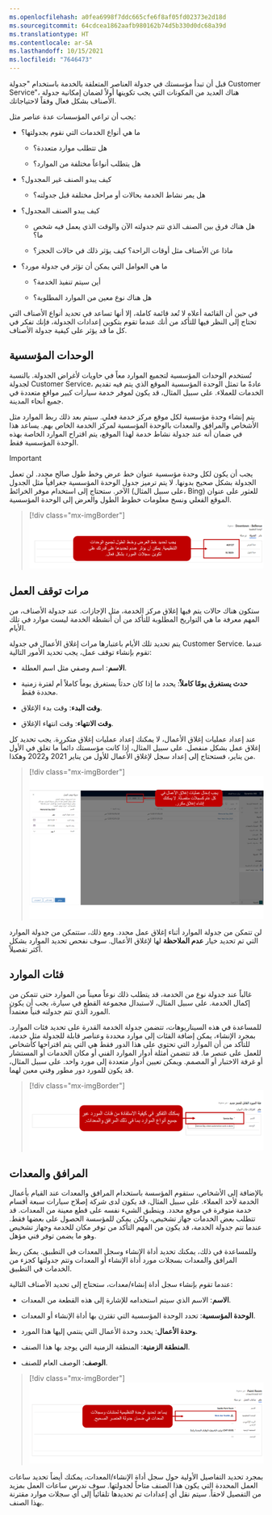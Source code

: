 ```yaml
---
ms.openlocfilehash: a0fea6998f7ddc665cfe6f8af05fd02373e2d18d
ms.sourcegitcommit: 64cdcea1862aafb980162b74d5b330d0dc68a39d
ms.translationtype: HT
ms.contentlocale: ar-SA
ms.lasthandoff: 10/15/2021
ms.locfileid: "7646473"
---
```

قبل أن تبدأ مؤسستك في جدولة العناصر المتعلقة بالخدمة باستخدام "جدولة Customer Service"، هناك العديد من المكونات التي يجب تكوينها أولاً لضمان إمكانية جدولة الأصناف بشكل فعال وفقاً لاحتياجاتك.

يجب أن تراعي المؤسسات عدة عناصر مثل:

- ما هي أنواع الخدمات التي نقوم بجدولتها؟

  - هل تتطلب موارد متعددة؟

  - هل يتطلب أنواعاً مختلفة من الموارد؟

- كيف يبدو الصنف غير المجدول؟

  - هل يمر نشاط الخدمة بحالات أو مراحل مختلفة قبل جدولته؟

- كيف يبدو الصنف المجدول؟

  - هل هناك فرق بين الصنف الذي تتم جدولته الآن والوقت الذي يعمل فيه شخص ما؟

  - ماذا عن الأصناف مثل أوقات الراحة؟ كيف يؤثر ذلك في حالات الحجز؟

- ما هي العوامل التي يمكن أن تؤثر في جدولة مورد؟

  - أين سيتم تنفيذ الخدمة؟

  - هل هناك نوع معين من الموارد المطلوبة؟

في حين أن القائمة أعلاه لا تُعد قائمة كاملة، إلا أنها تساعد في تحديد أنواع الأصناف التي تحتاج إلى النظر فيها للتأكد من أنك عندما تقوم بتكوين إعدادات الجدولة، فإنك تفكر في كل ما قد يؤثر على كيفية جدولة الأصناف.

## <a name="organizational-units"></a>الوحدات المؤسسية

تُستخدم الوحدات المؤسسية لتجميع الموارد معاً في حاويات لأغراض الجدولة. بالنسبة لجدولة Customer Service، عادةً ما تمثل الوحدة المؤسسية الموقع الذي يتم فيه تقديم الخدمات للعملاء. على سبيل المثال، قد يكون لموفر خدمة سيارات كبير مواقع متعددة في جميع أنحاء المدينة.

يتم إنشاء وحدة مؤسسية لكل موقع مركز خدمة فعلي. سيتم بعد ذلك ربط الموارد مثل الأشخاص والمرافق والمعدات بالوحدة المؤسسية لمركز الخدمة الخاص بهم. يساعد هذا في ضمان أنه عند جدولة نشاط خدمة لهذا الموقع، يتم اقتراح الموارد الخاصة بهذه الوحدة المؤسسية فقط.

> [!IMPORTANT]
> يجب أن يكون لكل وحدة مؤسسية عنوان خط عرض وخط طول صالح محدد. لن تعمل الجدولة بشكل صحيح بدونها. لا يتم ترميز جدول الوحدة المؤسسية جغرافياً مثل الجدول الآخر. ستحتاج إلى استخدام موفر الخرائط (على سبيل المثال، Bing) للعثور على عنوان الموقع الفعلي ونسخ معلومات خطوط الطول والعرض إلى الوحدة المؤسسية.

> [!div class="mx-imgBorder"]
> ![لقطة شاشة للوحدة المؤسسية.](../media/2-organization-unit.png)

## <a name="business-closures"></a>مرات توقف العمل

ستكون هناك حالات يتم فيها إغلاق مركز الخدمة، مثل الإجازات. عند جدولة الأصناف، من المهم معرفة ما هي التواريخ المطلوبة للتأكد من أن أنشطة الخدمة ليست موارد في تلك الأيام.

يتم تحديد تلك الأيام باعتبارها مرات إغلاق الأعمال في جدولة Customer Service. عندما تقوم بإنشاء توقف عمل، يجب تحديد الأمور التالية:

- **الاسم**: اسم وصفي مثل اسم العطلة.

- **‏‫حدث يستغرق يومًا كاملاً‬**: يحدد ما إذا كان حدثاً يستغرق يوماً كاملاً أم لفترة زمنية محددة فقط.

- **وقت البدء**: وقت بدء الإغلاق.

- **وقت الانتهاء**: وقت انتهاء الإغلاق.

عند إعداد عمليات إغلاق الأعمال، لا يمكنك إعداد عمليات إغلاق متكررة. يجب تحديد كل إغلاق عمل بشكل منفصل. على سبيل المثال، إذا كانت مؤسستك دائماً ما تغلق في الأول من يناير، فستحتاج إلى إعداد سجل لإغلاق الأعمال للأول من يناير 2021 و2022 وهكذا.

> [!div class="mx-imgBorder"]
> ![لقطة شاشة لإنشاء إغلاق الأعمال.](../media/2-business-closure.png)

لن تتمكن من جدولة الموارد أثناء إغلاق عمل محدد. ومع ذلك، ستتمكن من جدولة الموارد التي تم تحديد خيار **عدم الملاحظة** لها لإغلاق الأعمال. سوف نفحص تحديد الموارد بشكل أكثر تفصيلاً.

## <a name="resource-categories"></a>فئات الموارد

غالباً عند جدولة نوع من الخدمة، قد يتطلب ذلك نوعاً معيناً من الموارد حتى تتمكن من إكمال الخدمة. على سبيل المثال، لاستبدال مجموعة القطع في سيارة، يجب أن يكون المورد الذي تتم جدولته فنياً معتمداً.

للمساعدة في هذه السيناريوهات، تتضمن جدولة الخدمة القدرة على تحديد فئات الموارد. بمجرد الإنشاء، يمكن إضافة الفئات إلى موارد محددة وعناصر قابلة للجدولة مثل خدمة، للتأكد من أن الموارد التي تحتوي على هذا الدور فقط هي التي يتم اقتراحها كأشخاص للعمل على عنصر ما. قد تتضمن أمثلة أدوار الموارد الفني أو مكان الخدمات أو المستشار أو غرفة الاختبار أو المصمم. ويمكن تعيين أدوار متعددة إلى مورد واحد. على سبيل المثال، قد يكون للمورد دور مطور وفني معين لهما.

> [!div class="mx-imgBorder"]
> ![لقطة شاشة تعرض فئة موارد جديدة.](../media/2-resource-category.png)

## <a name="facilities-and-equipment"></a>المرافق والمعدات

بالإضافة إلى الأشخاص، ستقوم المؤسسة باستخدام المرافق والمعدات عند القيام بأعمال الخدمة لأحد العملاء. على سبيل المثال، قد يكون لدى شركة إصلاح سيارات سبعة أقسام خدمة متوفرة في موقع محدد. وينطبق الشيء نفسه على قطع معينة من المعدات. قد تتطلب بعض الخدمات جهاز تشخيص، ولكن يمكن للمؤسسة الحصول على بعضها فقط. عندما تتم جدولة الخدمة، قد يكون من المهم التأكد من توفر مكان للخدمة وجهاز تشخيص وهو ما يضمن توفر فني مؤهل.

وللمساعدة في ذلك، يمكنك تحديد أداة الإنشاء وسجل المعدات في التطبيق. يمكن ربط المرافق والمعدات بسجلات مورد أداة الإنشاء أو المعدات وتتم جدولتها كجزء من الخدمات في التطبيق.

عندما تقوم بإنشاء سجل أداة إنشاء/معدات، ستحتاج إلى تحديد الأصناف التالية:

- **الاسم**: الاسم الذي سيتم استخدامه للإشارة إلى هذه القطعة من المعدات.

- **الوحدة المؤسسية**: تحدد الوحدة المؤسسية التي تقترن بها أداة الإنشاء أو المعدات.

- **وحدة الأعمال**: يحدد وحدة الأعمال التي ينتمي إليها هذا المورد.

- **المنطقة الزمنية**: المنطقة الزمنية التي يوجد بها هذا الصنف.

- **الوصف**: الوصف العام للصنف.

> [!div class="mx-imgBorder"]
> ![لقطة الشاشة التي تعرض سجل أداة إنشاء أو معدات.](../media/2-facility.png)

بمجرد تحديد التفاصيل الأولية حول سجل أداة الإنشاء/المعدات، يمكنك أيضاً تحديد ساعات العمل المحددة التي يكون هذا الصنف متاحاً لجدولتها. سوف ندرس ساعات العمل بمزيد من التفصيل لاحقاً. سيتم نقل أي إعدادات تم تحديدها تلقائياً إلى أي سجلات موارد مقترنة بهذا الصنف.
